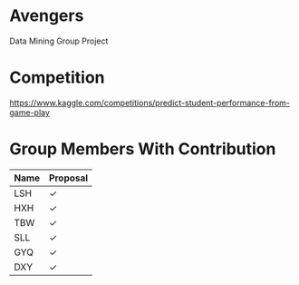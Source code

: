 # Avengers
Data Mining Group Project

# Competition
https://www.kaggle.com/competitions/predict-student-performance-from-game-play

# Group Members With Contribution
| Name |  Proposal | 
| --- |  --- | 
| LSH | ✓|
| HXH | ✓|
| TBW | ✓|
| SLL | ✓|
| GYQ | ✓|
| DXY | ✓|
